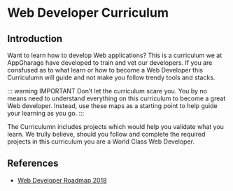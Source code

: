 # Web Developer Curriculum <Badge text="Under Construction" type="warn"/> 


## Introduction
Want to learn how to develop Web applications? This is a curriculum we at AppGharage have developed to train and vet our developers. If you are 
consfused as to what learn or how to become a Web Developer this Curriculumn will guide and 
not make you follow trendy tools and stacks.

::: warning IMPORTANT
Don’t let the curriculum scare you. You by no means need to understand everything on this curriculum to become a great Web developer. 
Instead, use these maps as a starting point to help guide your learning as you go.
:::

The Curriculumn includes projects which would help you validate what you learn. We trully believe, should you follow and complete the required 
projects in this curriculum you are a World Class Web Developer. 


## References
 * [Web Developer Roadmap 2018](https://github.com/kamranahmedse/developer-roadmap)